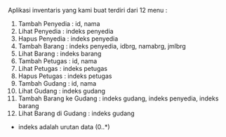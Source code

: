 Aplikasi inventaris yang kami buat terdiri dari 12 menu :
1. Tambah Penyedia : id, nama
2. Lihat Penyedia : indeks penyedia
3. Hapus Penyedia : indeks penyedia
4. Tambah Barang : indeks penyedia, idbrg, namabrg, jmlbrg
5. Lihat Barang : indeks barang
6. Tambah Petugas : id, nama
7. Lihat Petugas : indeks petugas
8. Hapus Petugas : indeks petugas
9. Tambah Gudang : id, nama
10. Lihat Gudang : indeks gudang
11. Tambah Barang ke Gudang : indeks gudang, indeks penyedia, indeks barang
12. Lihat Barang di Gudang : indeks gudang


* indeks adalah urutan data (0..*)
